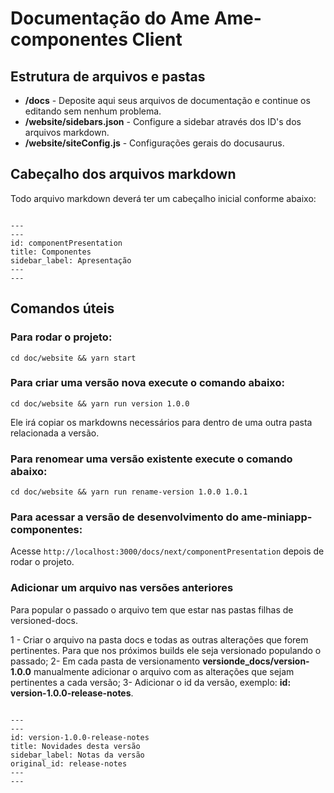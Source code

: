 # Documentação do Ame Ame-componentes Client

## Estrutura de arquivos e pastas

* **/docs** - Deposite aqui seus arquivos de documentação e continue os editando sem nenhum problema.
* **/website/sidebars.json** - Configure a sidebar através dos ID's dos arquivos markdown.
* **/website/siteConfig.js** - Configurações gerais do docusaurus.

## Cabeçalho dos arquivos markdown

Todo arquivo markdown deverá ter um cabeçalho inicial conforme abaixo:

```

---
---
id: componentPresentation
title: Componentes
sidebar_label: Apresentação
---
---

```

## Comandos úteis

### Para rodar o projeto: 

``` cd doc/website && yarn start ```

### Para criar uma versão nova execute o comando abaixo: 

``` cd doc/website && yarn run version 1.0.0 ```

Ele irá copiar os markdowns necessários para dentro de uma outra pasta relacionada a versão.

### Para renomear uma versão existente execute o comando abaixo: 

``` cd doc/website && yarn run rename-version 1.0.0 1.0.1 ```

### Para acessar a versão de desenvolvimento do ame-miniapp-componentes:

Acesse `http://localhost:3000/docs/next/componentPresentation` depois de rodar o projeto.

### Adicionar um arquivo nas versões anteriores

Para popular o passado o arquivo tem que estar nas pastas filhas de versioned-docs.

1 - Criar o arquivo na pasta docs e todas as outras alterações que forem pertinentes. Para que nos próximos builds ele seja versionado  populando o passado;
2- Em cada pasta de versionamento **versionde_docs/version-1.0.0** manualmente adicionar o arquivo com as alterações que sejam pertinentes a cada versão;
3- Adicionar o id da versão, exemplo: **id: version-1.0.0-release-notes**.
```

---
---
id: version-1.0.0-release-notes 
title: Novidades desta versão
sidebar_label: Notas da versão
original_id: release-notes
---
---

```
